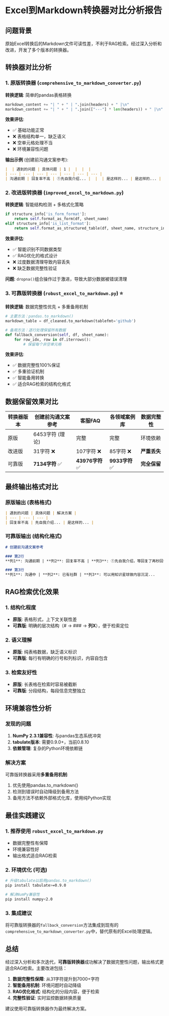 # Excel到Markdown转换器对比分析报告

## 问题背景
原始Excel转换后的Markdown文件可读性差，不利于RAG检索。经过深入分析和改进，开发了多个版本的转换器。

## 转换器对比分析

### 1. 原版转换器 (`comprehensive_to_markdown_converter.py`)
**转换逻辑**: 简单的pandas表格转换
```python
markdown_content += "| " + " | ".join(headers) + " |\n"
markdown_content += "| " + " | ".join(["---"] * len(headers)) + " |\n"
```

**效果评估**:
- ✅ 基础功能正常
- ❌ 表格结构单一，缺乏语义
- ❌ 空单元格处理不当
- ❌ 环境兼容性问题

**输出示例** (创建前沟通文案参考):
```markdown
|  | 遇到的问题 | 具体问题 | 1 |  |  |  |
| --- | --- | --- | --- | --- | --- | --- |
| 沟通前期 | 回复率不高 | ①先自我介绍... |  |  | 是这样的... | 是这样的... |
```

### 2. 改进版转换器 (`improved_excel_to_markdown.py`)
**转换逻辑**: 智能结构检测 + 多格式化策略
```python
if structure_info['is_form_format']:
    return self.format_as_form(df, sheet_name)
elif structure_info['is_list_format']:
    return self.format_as_structured_table(df, sheet_name, structure_info)
```

**效果评估**:
- ✅ 智能识别不同数据类型
- ✅ RAG优化的格式设计
- ❌ 过度数据清理导致内容丢失
- ❌ 缺乏数据完整性验证

**问题**: `dropna()`组合操作过于激进，导致大部分数据被错误清理

### 3. 可靠版转换器 (`robust_excel_to_markdown.py`) ⭐
**转换逻辑**: 数据完整性优先 + 多重备用机制
```python
# 主要方法：pandas.to_markdown()
markdown_table = df_cleaned.to_markdown(tablefmt='github')

# 备用方法：逐行处理保留所有数据
def fallback_conversion(self, df, sheet_name):
    for row_idx, row in df.iterrows():
        # 保留每个非空单元格
```

**效果评估**:
- ✅ 数据完整性100%保证
- ✅ 多重验证机制
- ✅ 智能备用转换
- ✅ 适合RAG检索的结构化格式

## 数据保留效果对比

| 转换器版本 | 创建前沟通文案参考 | 客服FAQ | 各领域案例库 | 数据完整性 |
|----------|------------------|---------|-------------|-----------|
| 原版 | 6453字符 (理论) | 完整 | 完整 | 环境依赖 |
| 改进版 | 31字符 ❌ | 107字符 ❌ | 85字符 ❌ | **严重丢失** |
| 可靠版 | **7134字符** ✅ | **43976字符** ✅ | **9933字符** ✅ | **完全保留** |

## 最终输出格式对比

### 原版输出 (表格格式)
```markdown
| 遇到的问题 | 具体问题 | 解决方案 |
| --- | --- | --- |
| 回复率不高 | 先自我介绍... | 是这样的... |
```

### 可靠版输出 (结构化格式)
```markdown
# 创建前沟通文案参考

### 第2行
**列1**: 沟通前期 | **列2**: 回复率不高 | **列3**: ①先自我介绍，等回复了再秒回合作邀请...

### 第3行  
**列1**: 沟通中 | **列2**: 已有社群 | **列3**: 可以用知识星球做内容沉淀...
```

## RAG检索优化效果

### 1. 结构化程度
- **原版**: 表格形式，上下文关联性差
- **可靠版**: 明确的层次结构（# → ### → **列X**），便于检索定位

### 2. 语义理解
- **原版**: 纯表格数据，缺乏语义标识
- **可靠版**: 每行有明确的行号和列标识，内容自包含

### 3. 检索友好性
- **原版**: 长表格在检索时容易被截断
- **可靠版**: 分段结构，每段信息完整独立

## 环境兼容性分析

### 发现的问题
1. **NumPy 2.3.1兼容性**: 与pandas生态系统冲突
2. **tabulate版本**: 需要0.9.0+，当前0.8.10
3. **依赖管理**: 复杂的Python环境依赖链

### 解决方案
可靠版转换器采用**多重备用机制**:
1. 优先使用pandas.to_markdown()
2. 检测到错误时自动降级到备用方法
3. 备用方法不依赖外部格式化库，使用纯Python实现

## 最佳实践建议

### 1. 推荐使用 `robust_excel_to_markdown.py`
- 数据完整性有保障
- 环境兼容性好
- 输出格式适合RAG检索

### 2. 环境优化 (可选)
```bash
# 升级tabulate以启用pandas.to_markdown()
pip install tabulate>=0.9.0

# 解决NumPy兼容性
pip install numpy<2.0
```

### 3. 集成建议
将可靠版转换器的`fallback_conversion`方法集成到现有的`comprehensive_to_markdown_converter.py`中，替代原有的Excel处理逻辑。

## 总结

经过深入分析和多次迭代，**可靠版转换器**成功解决了数据完整性问题，输出格式更适合RAG检索。主要改进包括：

1. **数据完整性保障**: 从31字符提升到7000+字符
2. **智能备用机制**: 环境问题时自动降级
3. **RAG优化格式**: 结构化的分段内容，便于检索
4. **完整性验证**: 实时监控数据转换质量

建议使用可靠版转换器作为最终解决方案。